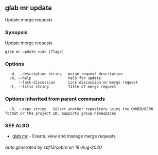 ## glab mr update

Update merge requests

### Synopsis

Update merge requests

```
glab mr update <id> [flags]
```

### Options

```
  -d, --description string   merge request description
  -h, --help                 help for update
      --lock-discussion      Lock discussion on merge request
  -t, --title string         Title of merge request
```

### Options inherited from parent commands

```
  -R, --repo string   Select another repository using the OWNER/REPO format or the project ID. Supports group namespaces
```

### SEE ALSO

* [glab mr](glab_mr.md)	 - Create, view and manage merge requests

###### Auto generated by spf13/cobra on 18-Aug-2020
